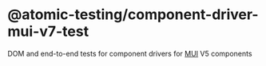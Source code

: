 # @atomic-testing/component-driver-mui-v7-test

DOM and end-to-end tests for component drivers for [MUI](https://mui.com) V5 components
